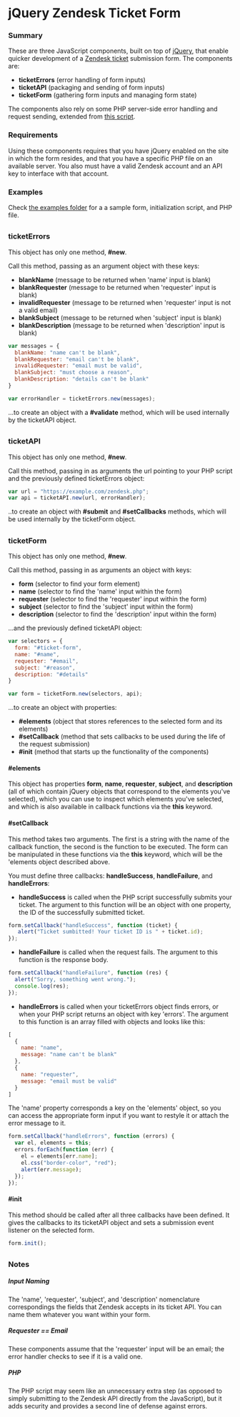 # jQuery Zendesk Ticket Form

### Summary

These are three JavaScript components, built on top of [jQuery](http://jquery.com/), that enable quicker development of a [Zendesk ticket](https://support.zendesk.com/hc/en-us/articles/203690856-Working-with-tickets) submission form. The components are:

* **ticketErrors** (error handling of form inputs)
* **ticketAPI** (packaging and sending of form inputs)
* **ticketForm** (gathering form inputs and managing form state)

The components also rely on some PHP server-side error handling and request sending, extended from [this script](https://github.com/apanzerj/Former-For-Zendesk/blob/Lesson-1-Branch/former.php).

### Requirements

Using these components requires that you have jQuery enabled on the site in which the form resides, and that you have a specific PHP file on an available server. You also must have a valid Zendesk account and an API key to interface with that account.

### Examples

Check [the examples folder](/tree/master/example) for a a sample form, initialization script, and PHP file.

##

### ticketErrors

This object has only one method, **#new**.

Call this method, passing as an argument object with these keys:

* **blankName** (message to be returned when 'name' input is blank)
* **blankRequester** (message to be returned when 'requester' input is blank)
* **invalidRequester** (message to be returned when 'requester' input is not a valid email)
* **blankSubject** (message to be returned when 'subject' input is blank)
* **blankDescription** (message to be returned when 'description' input is blank)

```javascript
var messages = {
  blankName: "name can't be blank",
  blankRequester: "email can't be blank",
  invalidRequester: "email must be valid",
  blankSubject: "must choose a reason",
  blankDescription: "details can't be blank"
}

var errorHandler = ticketErrors.new(messages);
```

...to create an object with a **#validate** method, which will be used internally by the ticketAPI object.

##

### ticketAPI

This object has only one method, **#new**.

Call this method, passing in as arguments the url pointing to your PHP script and the previously defined ticketErrors object:

```javascript
var url = "https://example.com/zendesk.php";
var api = ticketAPI.new(url, errorHandler);
```

..to create an object with **#submit** and **#setCallbacks** methods, which will be used internally by the ticketForm object.

##

### ticketForm

This object has only one method, **#new**.

Call this method, passing in as arguments an object with keys:

* **form** (selector to find your form element)
* **name** (selector to find the 'name' input within the form)
* **requester** (selector to find the 'requester' input within the form)
* **subject** (selector to find the 'subject' input within the form)
* **description** (selector to find the 'description' input within the form)

...and the previously defined ticketAPI object:

```javascript
var selectors = {
  form: "#ticket-form",
  name: "#name",
  requester: "#email",
  subject: "#reason",
  description: "#details"
}

var form = ticketForm.new(selectors, api);
```

...to create an object with properties:

* **#elements** (object that stores references to the selected form and its elements)
* **#setCallback** (method that sets callbacks to be used during the life of the request submission)
* **#init** (method that starts up the functionality of the components)

#### #elements

This object has properties **form**, **name**, **requester**, **subject**, and **description** (all of which contain jQuery objects that correspond to the elements you've selected), which you can use to inspect which elements you've selected, and which is also available in callback functions via the **this** keyword.

#### #setCallback

This method takes two arguments. The first is a string with the name of the callback function, the second is the function to be executed. The form can be manipulated in these functions via the **this** keyword, which will be the 'elements object described above.

You must define three callbacks: **handleSuccess**, **handleFailure**, and **handleErrors**:

* **handleSuccess** is called when the PHP script successfully submits your ticket. The argument to this function will be an object with one property, the ID of the successfully submitted ticket.

```javascript
form.setCallback("handleSuccess", function (ticket) {
   alert("Ticket sumbitted! Your ticket ID is " + ticket.id);
});
```

* **handleFailure** is called when the request fails. The argument to this function is the response body.

```javascript
form.setCallback("handleFailure", function (res) {
  alert("Sorry, something went wrong.");
  console.log(res);
});
```

* **handleErrors** is called when your ticketErrors object finds errors, or when your PHP script returns an object with key 'errors'. The argument to this function is an array filled with objects and looks like this:

```javascript
[
  {
    name: "name",
    message: "name can't be blank"
  },
  {
    name: "requester",
    message: "email must be valid"
  }
]
```

The 'name' property corresponds a key on the 'elements' object, so you can access the appropriate form input if you want to restyle it or attach the error message to it.

```javascript
form.setCallback("handleErrors", function (errors) {
  var el, elements = this;
  errors.forEach(function (err) {
    el = elements[err.name];
    el.css("border-color", "red");
    alert(err.message);
  });
});
```

#### #init

This method should be called after all three callbacks have been defined. It gives the callbacks to its ticketAPI object and sets a submission event listener on the selected form.

```javascript
form.init();
```

##

### Notes

##### Input Naming

The 'name', 'requester', 'subject', and 'description' nomenclature correspondings the fields that Zendesk accepts in its ticket API. You can name them whatever you want within your form.

##### Requester == Email

These components assume that the 'requester' input will be an email; the error handler checks to see if it is a valid one.

##### PHP

The PHP script may seem like an unnecessary extra step (as opposed to simply submitting to the Zendesk API directly from the JavaScript), but it adds security and provides a second line of defense against errors.
